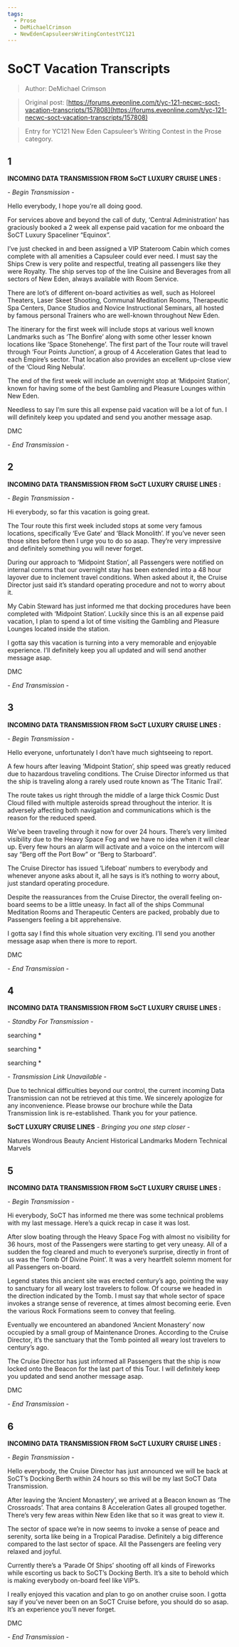 ```yaml
---
tags:
  - Prose
  - DeMichaelCrimson
  - NewEdenCapsuleersWritingContestYC121
---
```


# SoCT Vacation Transcripts

> Author: DeMichael Crimson

> Original post: [https://forums.eveonline.com/t/yc-121-necwc-soct-vacation-transcripts/157808](https://forums.eveonline.com/t/yc-121-necwc-soct-vacation-transcripts/157808)

> Entry for YC121 New Eden Capsuleer’s Writing Contest in the Prose category.


## 1

**INCOMING DATA TRANSMISSION FROM SoCT LUXURY CRUISE LINES :**

*\- Begin Transmission \-*

Hello everybody, I hope you’re all doing good.

For services above and beyond the call of duty, ‘Central Administration’ has graciously booked a 2 week all expense paid vacation for me onboard the SoCT Luxury Spaceliner “Equinox”.

I’ve just checked in and been assigned a VIP Stateroom Cabin which comes complete with all amenities a Capsuleer could ever need. I must say the Ships Crew is very polite and respectful, treating all passengers like they were Royalty. The ship serves top of the line Cuisine and Beverages from all sectors of New Eden, always available with Room Service.

There are lot’s of different on-board activities as well, such as Holoreel Theaters, Laser Skeet Shooting, Communal Meditation Rooms, Therapeutic Spa Centers, Dance Studios and Novice Instructional Seminars, all hosted by famous personal Trainers who are well-known throughout New Eden.

The itinerary for the first week will include stops at various well known Landmarks such as ‘The Bonfire’ along with some other lesser known locations like ‘Space Stonehenge’. The first part of the Tour route will travel through ‘Four Points Junction’, a group of 4 Acceleration Gates that lead to each Empire’s sector. That location also provides an excellent up-close view of the ‘Cloud Ring Nebula’.

The end of the first week will include an overnight stop at ‘Midpoint Station’, known for having some of the best Gambling and Pleasure Lounges within New Eden.

Needless to say I’m sure this all expense paid vacation will be a lot of fun. I will definitely keep you updated and send you another message asap.

DMC

*\- End Transmission \-*


## 2

**INCOMING DATA TRANSMISSION FROM SoCT LUXURY CRUISE LINES :**

*\- Begin Transmission \-*

Hi everybody, so far this vacation is going great.

The Tour route this first week included stops at some very famous locations, specifically ‘Eve Gate’ and ‘Black Monolith’. If you’ve never seen those sites before then I urge you to do so asap. They’re very impressive and definitely something you will never forget.

During our approach to ‘Midpoint Station’, all Passengers were notified on internal comms that our overnight stay has been extended into a 48 hour layover due to inclement travel conditions. When asked about it, the Cruise Director just said it’s standard operating procedure and not to worry about it.

My Cabin Steward has just informed me that docking procedures have been completed with ‘Midpoint Station’. Luckily since this is an all expense paid vacation, I plan to spend a lot of time visiting the Gambling and Pleasure Lounges located inside the station.

I gotta say this vacation is turning into a very memorable and enjoyable experience. I’ll definitely keep you all updated and will send another message asap.

DMC

*\- End Transmission \-*


## 3

**INCOMING DATA TRANSMISSION FROM SoCT LUXURY CRUISE LINES :**

*\- Begin Transmission \-*

Hello everyone, unfortunately I don’t have much sightseeing to report.

A few hours after leaving ‘Midpoint Station’, ship speed was greatly reduced due to hazardous traveling conditions. The Cruise Director informed us that the ship is traveling along a rarely used route known as ‘The Titanic Trail’.

The route takes us right through the middle of a large thick Cosmic Dust Cloud filled with multiple asteroids spread throughout the interior. It is adversely affecting both navigation and communications which is the reason for the reduced speed.

We’ve been traveling through it now for over 24 hours. There’s very limited visibility due to the Heavy Space Fog and we have no idea when it will clear up. Every few hours an alarm will activate and a voice on the intercom will say “Berg off the Port Bow” or “Berg to Starboard”.

The Cruise Director has issued ‘Lifeboat’ numbers to everybody and whenever anyone asks about it, all he says is it’s nothing to worry about, just standard operating procedure.

Despite the reassurances from the Cruise Director, the overall feeling on-board seems to be a little uneasy. In fact all of the ships Communal Meditation Rooms and Therapeutic Centers are packed, probably due to Passengers feeling a bit apprehensive.

I gotta say I find this whole situation very exciting. I’ll send you another message asap when there is more to report.

DMC

*\- End Transmission \-*


## 4

**INCOMING DATA TRANSMISSION FROM SoCT LUXURY CRUISE LINES :**

*\- Standby For Transmission \-*

searching \*

searching \*

searching \*

*\- Transmission Link Unavailable \-*

Due to technical difficulties beyond our control, the current incoming Data Transmission can not be retrieved at this time. We sincerely apologize for any inconvenience. Please browse our brochure while the Data Transmission link is re-established. Thank you for your patience.

**SoCT LUXURY CRUISE LINES**
*\- Bringing you one step closer \-*

Natures Wondrous Beauty
Ancient Historical Landmarks
Modern Technical Marvels


## 5

**INCOMING DATA TRANSMISSION FROM SoCT LUXURY CRUISE LINES :**

*\- Begin Transmission \-*

Hi everybody, SoCT has informed me there was some technical problems with my last message. Here’s a quick recap in case it was lost.

After slow boating through the Heavy Space Fog with almost no visibility for 36 hours, most of the Passengers were starting to get very uneasy. All of a sudden the fog cleared and much to everyone’s surprise, directly in front of us was the ‘Tomb Of Divine Point’. It was a very heartfelt solemn moment for all Passengers on-board.

Legend states this ancient site was erected century’s ago, pointing the way to sanctuary for all weary lost travelers to follow. Of course we headed in the direction indicated by the Tomb. I must say that whole sector of space invokes a strange sense of reverence, at times almost becoming eerie. Even the various Rock Formations seem to convey that feeling.

Eventually we encountered an abandoned ‘Ancient Monastery’ now occupied by a small group of Maintenance Drones. According to the Cruise Director, it’s the sanctuary that the Tomb pointed all weary lost travelers to century’s ago.

The Cruise Director has just informed all Passengers that the ship is now locked onto the Beacon for the last part of this Tour. I will definitely keep you updated and send another message asap.

DMC

*\- End Transmission \-*


## 6

**INCOMING DATA TRANSMISSION FROM SoCT LUXURY CRUISE LINES :**

*\- Begin Transmission \-*

Hello everybody, the Cruise Director has just announced we will be back at SoCT’s Docking Berth within 24 hours so this will be my last SoCT Data Transmission.

After leaving the ‘Ancient Monastery’, we arrived at a Beacon known as ‘The Crossroads’. That area contains 8 Acceleration Gates all grouped together. There’s very few areas within New Eden like that so it was great to view it.

The sector of space we’re in now seems to invoke a sense of peace and serenity, sorta like being in a Tropical Paradise. Definitely a big difference compared to the last sector of space. All the Passengers are feeling very relaxed and joyful.

Currently there’s a ‘Parade Of Ships’ shooting off all kinds of Fireworks while escorting us back to SoCT’s Docking Berth. It’s a site to behold which is making everybody on-board feel like VIP’s.

I really enjoyed this vacation and plan to go on another cruise soon. I gotta say if you’ve never been on an SoCT Cruise before, you should do so asap. It’s an experience you’ll never forget.

DMC

*\- End Transmission \-*